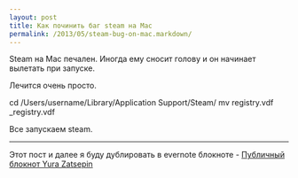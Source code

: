 ```yaml
---
layout: post
title: Как починить баг steam на Mac
permalink: /2013/05/steam-bug-on-mac.markdown/
---
```


Steam на Mac печален. Иногда ему сносит голову и он начинает вылетать при запуске.

Лечится очень просто.

cd /Users/username/Library/Application Support/Steam/
mv registry.vdf _registry.vdf

Все запускаем steam.

----
Этот пост и далее я буду дублировать в evernote блокноте - <a href="https://www.evernote.com/pub/yurazatsepin/yurazatsepin">Публичный блокнот Yura Zatsepin</a>
